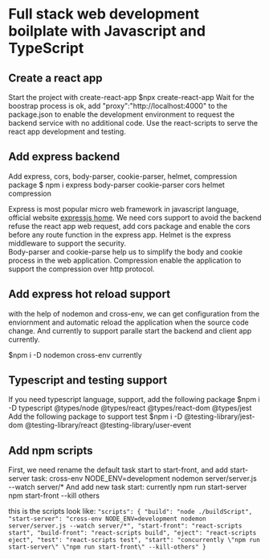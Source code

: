 # Full stack web development boilplate with Javascript and TypeScript

## Create a react app
Start the project with create-react-app
$npx create-react-app
Wait for the boostrap process is ok, add "proxy":"http://localhost:4000" to the package.json to enable the development environment to request the backend service with no additional code.
Use the react-scripts to serve the react app development and testing.

## Add express backend
Add express, cors, body-parser, cookie-parser, helmet, compression package
$ npm i express body-parser cookie-parser cors helmet compression

Express is most popular micro web framework in javascript language, official website [expressjs home](https://expressjs.com).
We need cors support to avoid the backend refuse the react app web request, add cors package and enable the cors before any route function in the express app.
Helmet is the express middleware to support the security.                                                                                                                                                                                     
Body-parser and cookie-parse help us to simplify the body and cookie process in the web application.
Compression enable the application to support the compression over http protocol.

## Add express hot reload support
with the help of nodemon and cross-env, we can get configuration from the enviornment and automatic reload the application when the source code change.
And currently to support paralle start the backend and client app currently.

$npm i -D nodemon cross-env currently

## Typescript and testing support
If you need typescript language, support, add the following package
$npm i -D typescript @types/node @types/react @types/react-dom @types/jest
Add the following package to support test
$npm i -D @testing-library/jest-dom @testing-library/react @testing-library/user-event 

## Add npm scripts

First, we need rename the default task start to start-front, and add start-server task: cross-env NODE_ENV=development nodemon server/server.js --watch server/*
And add new task start: currently npm run start-server npm start-front --kill others

this is the scripts look like:
`
"scripts": {
  "build": "node ./buildScript",
  "start-server": "cross-env NODE_ENV=development nodemon server/server.js --watch server/*",
  "start-front": "react-scripts start",
  "build-front": "react-scripts build",
  "eject": "react-scripts eject",
  "test": "react-scripts test",
  "start": "concurrently \"npm run start-server\" \"npm run start-front\" --kill-others"
}
`
